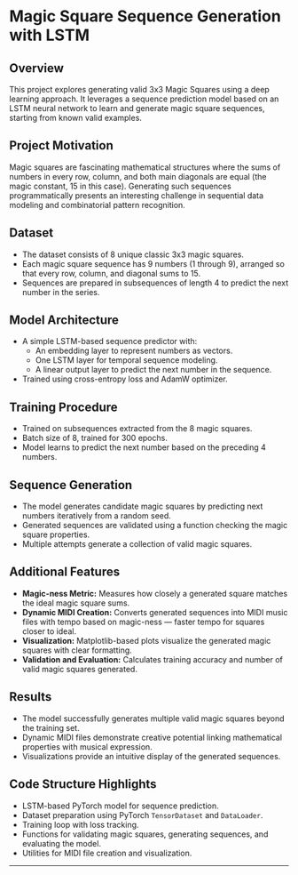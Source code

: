 # Magic Square Sequence Generation with LSTM

## Overview

This project explores generating valid 3x3 Magic Squares using a deep learning approach. It leverages a sequence prediction model based on an LSTM neural network to learn and generate magic square sequences, starting from known valid examples.

## Project Motivation

Magic squares are fascinating mathematical structures where the sums of numbers in every row, column, and both main diagonals are equal (the magic constant, 15 in this case). Generating such sequences programmatically presents an interesting challenge in sequential data modeling and combinatorial pattern recognition.

## Dataset

- The dataset consists of 8 unique classic 3x3 magic squares.
- Each magic square sequence has 9 numbers (1 through 9), arranged so that every row, column, and diagonal sums to 15.
- Sequences are prepared in subsequences of length 4 to predict the next number in the series.

## Model Architecture

- A simple LSTM-based sequence predictor with:
  - An embedding layer to represent numbers as vectors.
  - One LSTM layer for temporal sequence modeling.
  - A linear output layer to predict the next number in the sequence.
- Trained using cross-entropy loss and AdamW optimizer.

## Training Procedure

- Trained on subsequences extracted from the 8 magic squares.
- Batch size of 8, trained for 300 epochs.
- Model learns to predict the next number based on the preceding 4 numbers.

## Sequence Generation

- The model generates candidate magic squares by predicting next numbers iteratively from a random seed.
- Generated sequences are validated using a function checking the magic square properties.
- Multiple attempts generate a collection of valid magic squares.

## Additional Features

- **Magic-ness Metric:** Measures how closely a generated square matches the ideal magic square sums.
- **Dynamic MIDI Creation:** Converts generated sequences into MIDI music files with tempo based on magic-ness — faster tempo for squares closer to ideal.
- **Visualization:** Matplotlib-based plots visualize the generated magic squares with clear formatting.
- **Validation and Evaluation:** Calculates training accuracy and number of valid magic squares generated.

## Results

- The model successfully generates multiple valid magic squares beyond the training set.
- Dynamic MIDI files demonstrate creative potential linking mathematical properties with musical expression.
- Visualizations provide an intuitive display of the generated sequences.

## Code Structure Highlights

- LSTM-based PyTorch model for sequence prediction.
- Dataset preparation using PyTorch `TensorDataset` and `DataLoader`.
- Training loop with loss tracking.
- Functions for validating magic squares, generating sequences, and evaluating the model.
- Utilities for MIDI file creation and visualization.

---


